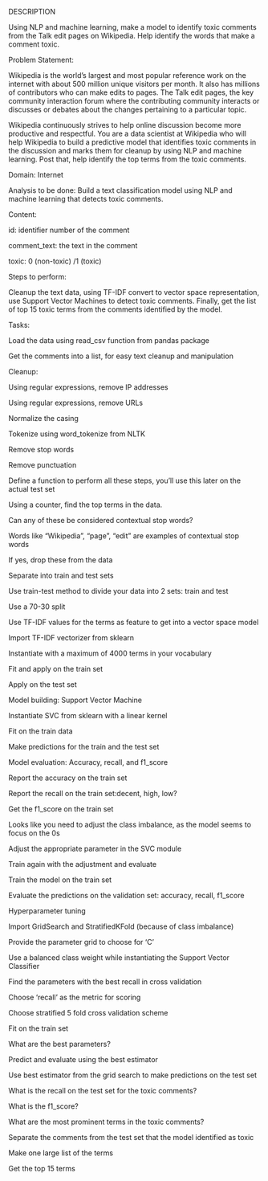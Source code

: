 DESCRIPTION

Using NLP and machine learning, make a model to identify toxic comments from the Talk edit pages on Wikipedia. Help identify the words that make a comment toxic.

Problem Statement:  

Wikipedia is the world’s largest and most popular reference work on the internet with about 500 million unique visitors per month. It also has millions of contributors who can make edits to pages. The Talk edit pages, the key community interaction forum where the contributing community interacts or discusses or debates about the changes pertaining to a particular topic. 

Wikipedia continuously strives to help online discussion become more productive and respectful. You are a data scientist at Wikipedia who will help Wikipedia to build a predictive model that identifies toxic comments in the discussion and marks them for cleanup by using NLP and machine learning. Post that, help identify the top terms from the toxic comments. 

Domain: Internet

Analysis to be done: Build a text classification model using NLP and machine learning that detects toxic comments.

Content: 

id: identifier number of the comment

comment_text: the text in the comment

toxic: 0 (non-toxic) /1 (toxic)

Steps to perform:

Cleanup the text data, using TF-IDF convert to vector space representation, use Support Vector Machines to detect toxic comments. Finally, get the list of top 15 toxic terms from the comments identified by the model.

Tasks: 

Load the data using read_csv function from pandas package

Get the comments into a list, for easy text cleanup and manipulation

Cleanup: 

Using regular expressions, remove IP addresses

Using regular expressions, remove URLs

Normalize the casing

Tokenize using word_tokenize from NLTK

Remove stop words

Remove punctuation

Define a function to perform all these steps, you’ll use this later on the actual test set

Using a counter, find the top terms in the data. 

Can any of these be considered contextual stop words? 

Words like “Wikipedia”, “page”, “edit” are examples of contextual stop words

If yes, drop these from the data

Separate into train and test sets

Use train-test method to divide your data into 2 sets: train and test

Use a 70-30 split

Use TF-IDF values for the terms as feature to get into a vector space model

Import TF-IDF vectorizer from sklearn

Instantiate with a maximum of 4000 terms in your vocabulary

Fit and apply on the train set

Apply on the test set

Model building: Support Vector Machine

Instantiate SVC from sklearn with a linear kernel

Fit on the train data

Make predictions for the train and the test set

Model evaluation: Accuracy, recall, and f1_score

Report the accuracy on the train set

Report the recall on the train set:decent, high, low?

Get the f1_score on the train set

Looks like you need to adjust  the class imbalance, as the model seems to focus on the 0s

Adjust the appropriate parameter in the SVC module

Train again with the adjustment and evaluate

Train the model on the train set

Evaluate the predictions on the validation set: accuracy, recall, f1_score

Hyperparameter tuning

Import GridSearch and StratifiedKFold (because of class imbalance)

Provide the parameter grid to choose for ‘C’

Use a balanced class weight while instantiating the Support Vector Classifier

Find the parameters with the best recall in cross validation

Choose ‘recall’ as the metric for scoring

Choose stratified 5 fold cross validation scheme

Fit on the train set

What are the best parameters?

Predict and evaluate using the best estimator

Use best estimator from the grid search to make predictions on the test set

What is the recall on the test set for the toxic comments?

What is the f1_score?

What are the most prominent terms in the toxic comments?

Separate the comments from the test set that the model identified as toxic

Make one large list of the terms

Get the top 15 terms
